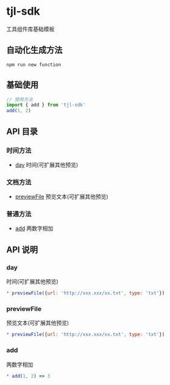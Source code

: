 # tjl-sdk

工具组件库基础模板

## 自动化生成方法
```
npm run new function
```

## 基础使用
``` javascript
// 使用方法
import { add } from 'tjl-sdk'
add(1, 2)
```


## API 目录

###  时间方法

- [day](#day)  时间(可扩展其他预览)

###  文档方法

- [previewFile](#previewFile)  预览文本(可扩展其他预览)

###  普通方法

- [add](#add)  两数字相加

## API 说明

### day
              
 时间(可扩展其他预览)

```javascript
* previewFile({url: 'http://xxx.xxx/xx.txt', type: 'txt'})
```

### previewFile
              
 预览文本(可扩展其他预览)

```javascript
* previewFile({url: 'http://xxx.xxx/xx.txt', type: 'txt'})
```

### add
              
 两数字相加

```javascript
* add(1, 2) => 3
```
